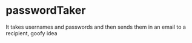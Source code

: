 # passwordTaker
It takes usernames and passwords and then sends them in an email to a recipient, goofy idea
